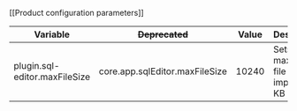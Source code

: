 [[Product configuration parameters]]

| Variable                      | ~~Deprecated~~                 | Value | Description                                    |
|-------------------------------|--------------------------------|-------|------------------------------------------------|
| plugin.sql-editor.maxFileSize | core.app.sqlEditor.maxFileSize | 10240 | Sets the maximum file size for importing in KB |
